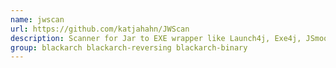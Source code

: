 ```yaml
---
name: jwscan
url: https://github.com/katjahahn/JWScan
description: Scanner for Jar to EXE wrapper like Launch4j, Exe4j, JSmooth, Jar2Exe.
group: blackarch blackarch-reversing blackarch-binary
---
```

